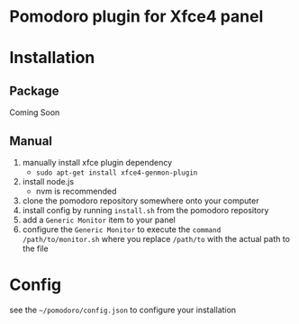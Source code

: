 # Pomodoro plugin for Xfce4 panel

# Installation
## Package
Coming Soon

## Manual
1. manually install xfce plugin dependency
    - `sudo apt-get install xfce4-genmon-plugin`
2. install node.js
    - nvm is recommended
3. clone the pomodoro repository somewhere onto your computer
3. install config by running `install.sh` from the pomodoro repository
4. add a `Generic Monitor` item to your panel
5. configure the `Generic Monitor` to execute the `command` `/path/to/monitor.sh` where you replace `/path/to` with the actual path to the file

# Config
see the `~/pomodoro/config.json` to configure your installation
